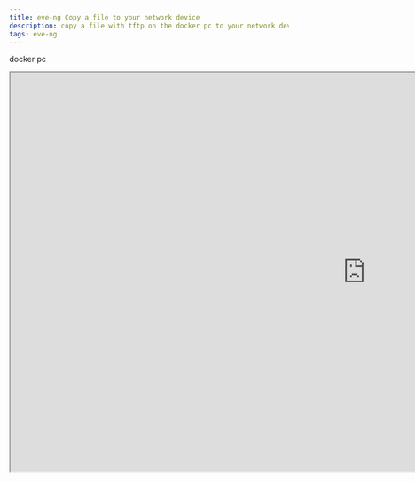 ```yaml
---
title: eve-ng Copy a file to your network device 
description: copy a file with tftp on the docker pc to your network device
tags: eve-ng
---
```


docker pc
<iframe src="https://drive.google.com/file/d/1iOTpqShtu7ScYDjxpRqM16Vjv12aLA50/preview" width="1280" height="720" allow="autoplay"></iframe>

